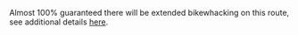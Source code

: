 Almost 100% guaranteed there will be extended bikewhacking on this route, see additional details [here](https://www.backroadsbiketouring.com/fav-ride-labour-day-lake-museum).